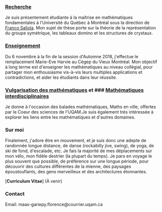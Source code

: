 
### [Recherche](recherche.md)
Je suis présentement étudiante à la maîtrise en mathématiques fondamentales à l'Université du Québec à Montréal sous la direction de [Franco Saliola](http://lacim.uqam.ca/~saliola/). Mon sujet de thèse porte sur la théorie de la représentation du groupe symétrique, les tableaux domino et les structures de crystaux.

### [Enseignement](enseignement.md)
Du 6 novembre à la fin de la session d'Automne 2018, j'effectue le remplacement Marie-Eve Harvie au Cégep du Vieux Montréal. Mon objectif à long terme est d'enseigner les mathématiques au niveau collégial, pour partager mon enthousiasme vis-à-vis leurs multiples applications et contradictions, et aider les étudiants dans leur réussite.

### [Vulgarisation des mathématiques](vulgarisation.md) et ### [Mathématiques interdisciplinaires](interdisciplinaire.md)
Je donne à l'occasion des balades mathématiques, Maths en ville, offertes par le Coeur des sciences de l'UQAM.Je suis également très intéressée à explorer les liens entre les mathématiques et d'autres domaines.

### Sur moi
Finalement, j'adore être en mouvement, et je suis donc une adepte de randonnée longue distance, de danse (rockabilly jive, swing), de yoga, de ski de fond, d'escalade, etc. Je fais la majorité de mes déplacements sur mon vélo, mon fidèle destrier (la plupart du temps). Je pars en voyage le plus souvent que possible, de préférence sur une longue période, pour découvrir des cultures différentes de la mienne, des paysages époustouflants, des gens merveilleux et des architectures étonnantes.

[**Curriculum Vitae**] (À venir)

### Contact
<span class="email">Email: maas-gariepy.florence<span></span><span>@</span><span></span>courrier.uqam<span>.</span>ca</span><span class="border"> </span>
